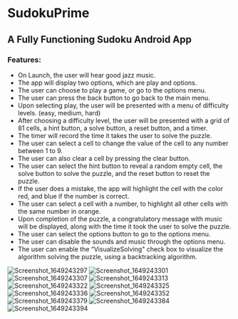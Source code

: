 # SudokuPrime

## A Fully Functioning Sudoku Android App

### Features:
- On Launch, the user will hear good jazz music.
- The app will display two options, which are play and options.
- The user can choose to play a game, or go to the options menu.
- The user can press the back button to go back to the main menu.
- Upon selecting play, the user will be presented with a menu of difficulty levels. (easy, medium, hard)
- After choosing a difficulty level, the user will be presented with a grid of 81 cells, a hint button, a solve button, a reset button, and a timer.
- The timer will record the time it takes the user to solve the puzzle.
- The user can select a cell to change the value of the cell to any number between 1 to 9.
- The user can also clear a cell by pressing the clear button.
- The user can select the hint button to reveal a random empty cell, the solve button to solve the puzzle, and the reset button to reset the puzzle.
- If the user does a mistake, the app will highlight the cell with the color red, and blue if the number is correct.
- The user can select a cell with a number, to highlight all other cells with the same number in orange.
- Upon completion of the puzzle, a congratulatory message with music will be displayed, along with the time it took the user to solve the puzzle.
- The user can select the options button to go to the options menu.
- The user can disable the sounds and music through the options menu.
- The user can enable the “VisualizeSolving" check box to visualize the algorithm solving the puzzle, using a backtracking algorithm.

![Screenshot_1649243297](https://user-images.githubusercontent.com/49484385/161962140-a5fa86c7-6a8e-4d60-877f-28e1281abb88.png)
![Screenshot_1649243301](https://user-images.githubusercontent.com/49484385/161962143-49127da3-406c-469d-8817-5a1e8acc69a4.png)
![Screenshot_1649243307](https://user-images.githubusercontent.com/49484385/161962149-cc67da81-972b-45bd-9539-120bb3c703df.png)
![Screenshot_1649243313](https://user-images.githubusercontent.com/49484385/161962150-f82c8673-3857-4aa3-9e87-20a9a2081912.png)
![Screenshot_1649243322](https://user-images.githubusercontent.com/49484385/161962151-7c2aefdb-76ba-4039-8491-e01aa87c6922.png)
![Screenshot_1649243325](https://user-images.githubusercontent.com/49484385/161962154-f364a286-5ad2-4f28-a2f0-eaaf22daa477.png)
![Screenshot_1649243336](https://user-images.githubusercontent.com/49484385/161962156-e862b9fa-1d22-43ae-89c8-b5cf0a864a78.png)
![Screenshot_1649243352](https://user-images.githubusercontent.com/49484385/161962158-00601b45-bd97-4302-94d2-2f54652ab36a.png)
![Screenshot_1649243379](https://user-images.githubusercontent.com/49484385/161962160-de41e6c9-a9fd-4fc4-ae5c-26e84b256695.png)
![Screenshot_1649243384](https://user-images.githubusercontent.com/49484385/161962161-2f9693ac-0406-43b2-8328-7e3cebe2fb2c.png)
![Screenshot_1649243394](https://user-images.githubusercontent.com/49484385/161962162-b0c94c21-2363-48fc-a313-9ce23e54187e.png)
